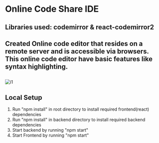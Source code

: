 # Online Code Share IDE

## Libraries used: codemirror & react-codemirror2
## Created Online code editor that resides on a remote server and is accessible via browsers. This online code editor have basic features like syntax highlighting.
##
![i1](https://user-images.githubusercontent.com/62508572/126872072-20d10874-f145-4501-9815-5b501601535e.png)



## Local Setup
1. Run "npm install" in root directory to install required frontend(react) dependencies
2. Run "npm install" in backend directory to install required backend dependencies
3. Start backend by running "npm start"
4. Start Frontend by running "npm start"
